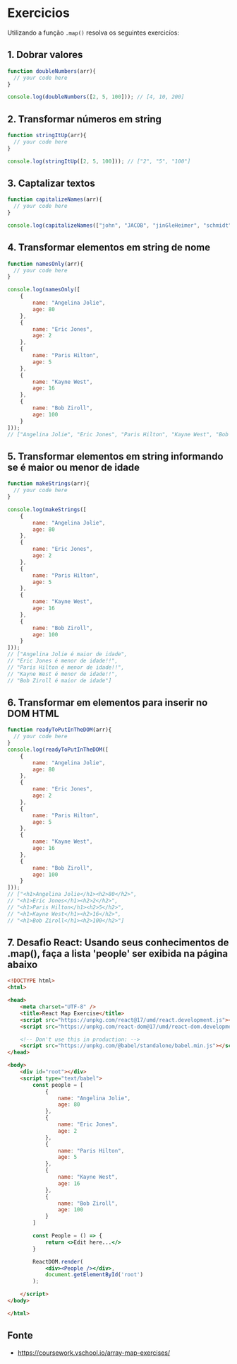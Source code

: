 # Exercicios

Utilizando a função ```.map()``` resolva os seguintes exercicíos:

## 1. Dobrar valores
```javascript
function doubleNumbers(arr){
  // your code here
}

console.log(doubleNumbers([2, 5, 100])); // [4, 10, 200]
```

## 2. Transformar números em string
```javascript
function stringItUp(arr){
  // your code here
}

console.log(stringItUp([2, 5, 100])); // ["2", "5", "100"]
```

## 3. Captalizar textos
```javascript
function capitalizeNames(arr){
  // your code here
}

console.log(capitalizeNames(["john", "JACOB", "jinGleHeimer", "schmidt"])); // ["John", "Jacob", "Jingleheimer", "Schmidt"]
```
## 4. Transformar elementos em string de nome
```javascript
function namesOnly(arr){
  // your code here
}

console.log(namesOnly([
    {
        name: "Angelina Jolie",
        age: 80
    },
    {
        name: "Eric Jones",
        age: 2
    },
    {
        name: "Paris Hilton",
        age: 5
    },
    {
        name: "Kayne West",
        age: 16
    },
    {
        name: "Bob Ziroll",
        age: 100
    }
])); 
// ["Angelina Jolie", "Eric Jones", "Paris Hilton", "Kayne West", "Bob Ziroll"]
```
## 5. Transformar elementos em string informando se é maior ou menor de idade
```javascript
function makeStrings(arr){
  // your code here
}

console.log(makeStrings([
    {
        name: "Angelina Jolie",
        age: 80
    },
    {
        name: "Eric Jones",
        age: 2
    },
    {
        name: "Paris Hilton",
        age: 5
    },
    {
        name: "Kayne West",
        age: 16
    },
    {
        name: "Bob Ziroll",
        age: 100
    }
])); 
// ["Angelina Jolie é maior de idade", 
// "Eric Jones é menor de idade!!", 
// "Paris Hilton é menor de idade!!", 
// "Kayne West é menor de idade!!", 
// "Bob Ziroll é maior de idade"]
```
## 6. Transformar em elementos para inserir no DOM HTML
```javascript
function readyToPutInTheDOM(arr){
  // your code here
}
console.log(readyToPutInTheDOM([
    {
        name: "Angelina Jolie",
        age: 80
    },
    {
        name: "Eric Jones",
        age: 2
    },
    {
        name: "Paris Hilton",
        age: 5
    },
    {
        name: "Kayne West",
        age: 16
    },
    {
        name: "Bob Ziroll",
        age: 100
    }
])); 
// ["<h1>Angelina Jolie</h1><h2>80</h2>", 
// "<h1>Eric Jones</h1><h2>2</h2>", 
// "<h1>Paris Hilton</h1><h2>5</h2>", 
// "<h1>Kayne West</h1><h2>16</h2>", 
// "<h1>Bob Ziroll</h1><h2>100</h2>"]
```
## 7. Desafio React: Usando seus conhecimentos de .map(), faça a lista 'people' ser exibida na página abaixo
```html
<!DOCTYPE html>
<html>

<head>
    <meta charset="UTF-8" />
    <title>React Map Exercise</title>
    <script src="https://unpkg.com/react@17/umd/react.development.js"></script>
    <script src="https://unpkg.com/react-dom@17/umd/react-dom.development.js"></script>

    <!-- Don't use this in production: -->
    <script src="https://unpkg.com/@babel/standalone/babel.min.js"></script>
</head>

<body>
    <div id="root"></div>
    <script type="text/babel">
        const people = [
            {
                name: "Angelina Jolie",
                age: 80
            },
            {
                name: "Eric Jones",
                age: 2
            },
            {
                name: "Paris Hilton",
                age: 5
            },
            {
                name: "Kayne West",
                age: 16
            },
            {
                name: "Bob Ziroll",
                age: 100
            }
        ]

        const People = () => {
            return <>Edit here...</>
        }

        ReactDOM.render(
            <div><People /></div>,
            document.getElementById('root')
        );

    </script>
</body>

</html>
``` 

## Fonte
* https://coursework.vschool.io/array-map-exercises/
